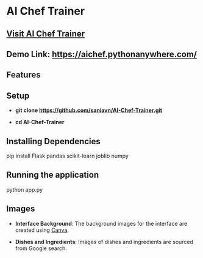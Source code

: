 # AI Chef Trainer 
## [Visit AI Chef Trainer](https://aichef.pythonanywhere.com/)
## Demo Link: https://aichef.pythonanywhere.com/

<p align="justify"> </p>

## Features 

## Setup

- **git clone https://github.com/saniavn/AI-Chef-Trainer.git**

- **cd AI-Chef-Trainer**

## Installing Dependencies
pip install Flask pandas scikit-learn joblib numpy

## Running the application
python app.py

## Images

- **Interface Background**: The background images for the interface are created using [Canva](https://www.canva.com/).

- **Dishes and Ingredients**: Images of dishes and ingredients are sourced from Google search.


